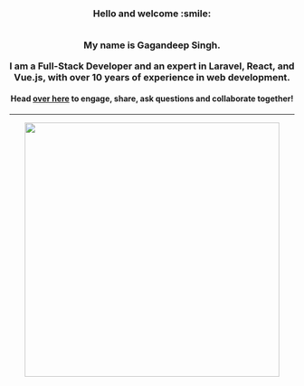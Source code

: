 <h3 align="center">
  Hello and welcome :smile:
  <br>
  <br>
  
My name is Gagandeep Singh. 

I am a Full-Stack Developer and an expert in Laravel, React, and Vue.js, with over 10 years of experience in web development. 

</h3>

<h4 align="center">
	Head <a href="https://github.com/gagansday/gagansday/discussions/1">over here</a> to engage, share, ask questions and collaborate together!
</h4>

<hr>

<p align="center">
	<img width="450em" src="https://github-readme-streak-stats.herokuapp.com/?user=gagansday&include_all_commits=true&hide_border=true&theme=dark"/>
</p>


